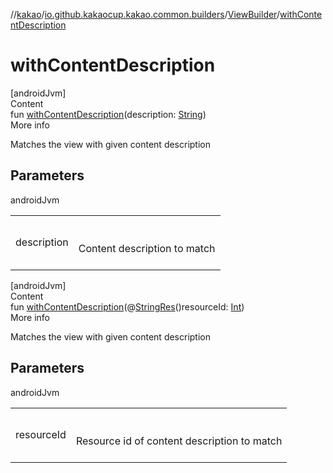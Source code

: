 //[kakao](../../../index.md)/[io.github.kakaocup.kakao.common.builders](../index.md)/[ViewBuilder](index.md)/[withContentDescription](with-content-description.md)



# withContentDescription  
[androidJvm]  
Content  
fun [withContentDescription](with-content-description.md)(description: [String](https://kotlinlang.org/api/latest/jvm/stdlib/kotlin/-string/index.html))  
More info  


Matches the view with given content description



## Parameters  
  
androidJvm  
  
| | |
|---|---|
| <a name="io.github.kakaocup.kakao.common.builders/ViewBuilder/withContentDescription/#kotlin.String/PointingToDeclaration/"></a>description| <a name="io.github.kakaocup.kakao.common.builders/ViewBuilder/withContentDescription/#kotlin.String/PointingToDeclaration/"></a><br><br>Content description to match<br><br>|
  
  


[androidJvm]  
Content  
fun [withContentDescription](with-content-description.md)(@[StringRes](https://developer.android.com/reference/kotlin/androidx/annotation/StringRes.html)()resourceId: [Int](https://kotlinlang.org/api/latest/jvm/stdlib/kotlin/-int/index.html))  
More info  


Matches the view with given content description



## Parameters  
  
androidJvm  
  
| | |
|---|---|
| <a name="io.github.kakaocup.kakao.common.builders/ViewBuilder/withContentDescription/#kotlin.Int/PointingToDeclaration/"></a>resourceId| <a name="io.github.kakaocup.kakao.common.builders/ViewBuilder/withContentDescription/#kotlin.Int/PointingToDeclaration/"></a><br><br>Resource id of content description to match<br><br>|
  
  



